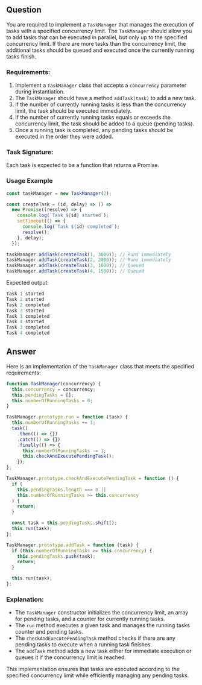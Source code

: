 ## Question

You are required to implement a `TaskManager` that manages the execution of tasks with a specified concurrency limit. The `TaskManager` should allow you to add tasks that can be executed in parallel, but only up to the specified concurrency limit. If there are more tasks than the concurrency limit, the additional tasks should be queued and executed once the currently running tasks finish.

### Requirements:

1. Implement a `TaskManager` class that accepts a `concurrency` parameter during instantiation.
2. The `TaskManager` should have a method `addTask(task)` to add a new task.
3. If the number of currently running tasks is less than the concurrency limit, the task should be executed immediately.
4. If the number of currently running tasks equals or exceeds the concurrency limit, the task should be added to a queue (pending tasks).
5. Once a running task is completed, any pending tasks should be executed in the order they were added.

### Task Signature:

Each task is expected to be a function that returns a Promise.

### Usage Example

```js
const taskManager = new TaskManager(2);

const createTask = (id, delay) => () =>
  new Promise((resolve) => {
    console.log(`Task ${id} started`);
    setTimeout(() => {
      console.log(`Task ${id} completed`);
      resolve();
    }, delay);
  });

taskManager.addTask(createTask(1, 3000)); // Runs immediately
taskManager.addTask(createTask(2, 2000)); // Runs immediately
taskManager.addTask(createTask(3, 1000)); // Queued
taskManager.addTask(createTask(4, 1500)); // Queued
```

Expected output:

```js
Task 1 started
Task 2 started
Task 2 completed
Task 3 started
Task 1 completed
Task 4 started
Task 3 completed
Task 4 completed
```

## Answer

Here is an implementation of the `TaskManager` class that meets the specified requirements:

```js
function TaskManager(concurrency) {
  this.concurrency = concurrency;
  this.pendingTasks = [];
  this.numberOfRunningTasks = 0;
}

TaskManager.prototype.run = function (task) {
  this.numberOfRunningTasks += 1;
  task()
    .then(() => {})
    .catch(() => {})
    .finally(() => {
      this.numberOfRunningTasks -= 1;
      this.checkAndExecutePendingTask();
    });
};

TaskManager.prototype.checkAndExecutePendingTask = function () {
  if (
    this.pendingTasks.length === 0 ||
    this.numberOfRunningTasks >= this.concurrency
  ) {
    return;
  }

  const task = this.pendingTasks.shift();
  this.run(task);
};

TaskManager.prototype.addTask = function (task) {
  if (this.numberOfRunningTasks >= this.concurrency) {
    this.pendingTasks.push(task);
    return;
  }

  this.run(task);
};
```

### Explanation:

- The `TaskManager` constructor initializes the concurrency limit, an array for pending tasks, and a counter for currently running tasks.
- The `run` method executes a given task and manages the running tasks counter and pending tasks.
- The `checkAndExecutePendingTask` method checks if there are any pending tasks to execute when a running task finishes.
- The `addTask` method adds a new task either for immediate execution or queues it if the concurrency limit is reached.

This implementation ensures that tasks are executed according to the specified concurrency limit while efficiently managing any pending tasks.

